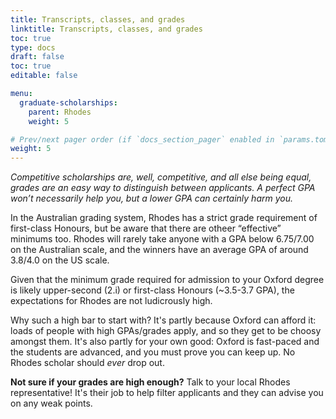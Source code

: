 ```yaml
---
title: Transcripts, classes, and grades
linktitle: Transcripts, classes, and grades
toc: true
type: docs
draft: false
toc: true
editable: false

menu:
  graduate-scholarships:
    parent: Rhodes
    weight: 5

# Prev/next pager order (if `docs_section_pager` enabled in `params.toml`)
weight: 5
---
```


_Competitive scholarships are, well, competitive, and all else being equal, grades are an easy way to distinguish between applicants. A perfect GPA won’t necessarily help you, but a lower GPA can certainly harm you._

In the Australian grading system, Rhodes has a strict grade requirement of first-class Honours, but be aware that there are otheer “effective” minimums too. Rhodes will rarely take anyone with a GPA below 6.75/7.00 on the Australian scale, and the winners have an average GPA of around 3.8/4.0 on the US scale.

Given that the minimum grade required for admission to your Oxford degree is likely upper-second (2.i) or first-class Honours (~3.5-3.7 GPA), the expectations for Rhodes are not ludicrously high.

Why such a high bar to start with? It's partly because Oxford can afford it: loads of people with high GPAs/grades apply, and so they get to be choosy amongst them. It's also partly for your own good: Oxford is fast-paced and the students are advanced, and you must prove you can keep up. No Rhodes scholar should *ever* drop out. 

**Not sure if your grades are high enough?** Talk to your local Rhodes representative! It's their job to help filter applicants and they can advise you on any weak points.
